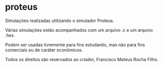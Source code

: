 # proteus
Simulações realizadas utilizando o simulador Proteus.

Várias simulações estão acompanhados com um arquivo .c e um arquivo .hex.

Podem ser usadas livremente para fins estudantis, mas não para fins comerciais ou de caráter econômicos.

Todos os direitos são reservados ao criador, Francisco Mateus Rocha Filho.
